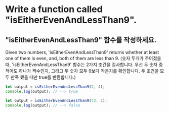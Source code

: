 # Write a function called "isEitherEvenAndLessThan9".
## "isEitherEvenAndLessThan9" 함수를 작성하세요.

Given two numbers, 'isEitherEvenAndLessThan9' returns whether at least one of them is even, and, both of them are less than 9.
(숫자 두개가 주어졌을때, 'isEitherEvenAndLessThan9' 함수는 2가지 조건을 검사합니다. 우선 두 숫자 중 적어도 하나가 짝수인지, 그리고 두 숫자 모두 9보다 작은지를 확인합니다.
두 조건을 모두 만족 했을 때만 true를 반환합니다.)
```js
let output = isEitherEvenAndLessThan9(2, 4);
console.log(output); // --> true
```
```js
let output = isEitherEvenAndLessThan9(72, 2);
console.log(output); // --> false
```
